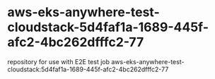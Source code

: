 # aws-eks-anywhere-test-cloudstack-5d4faf1a-1689-445f-afc2-4bc262dfffc2-77
repository for use with E2E test job aws-eks-anywhere-test-cloudstack:5d4faf1a-1689-445f-afc2-4bc262dfffc2-77
